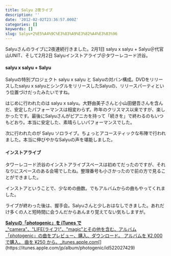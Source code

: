 ```yaml
---
title: Salyu 2夜ライブ
description: ''
date: '2012-02-02T23:36:57.000Z'
categories: []
keywords: []
slug: Salyu+2%E5%A4%9C%E3%83%A9%E3%82%A4%E3%83%96
---
```

Salyuさんのライブに2夜連続行きました。2月1日 salyu x salyu + Salyu＠代官山UNIT、そして2月2日 Salyuインストアライブ＠タワーレコード渋谷。

#### **salyu x salyu + Salyu**

Salyuの特別プロジェクト salyu x salyu と Salyuの対バン構成。DVDをリリースしたsalyu x salyuとシングルをリリースしたSalyuの、リリースパーティという位置づけだったみたいですね。

はじめに行われたのは salyu x salyu。大野由美子さんと小山田健吾さんを含んだ、安定したパフォーマンスは相変わらず。昨年のクリスマス以来ですが、楽しかったです。最後にSalyuさんがピアニカを持って「続きを」で終わるのもいつもどおり。本当に安定した、素晴らしいパフォーマンスでした。

次に行われたのが Salyu ソロライブ。ちょっとアコースティックな布陣で行われました。本当に伸びやかなSalyuの声を堪能しました。

#### **インストアライブ**

タワーレコード渋谷のインストアライブスペースは初めてだったのですが、それなりにスペースのある会場でしたね。整理番号も小さかったので前の方で見ることができました。

インストアということで、少なめの曲数。でもアルバムからの曲もやってくれました。

ライブが終わった後は、握手会。Salyuさんと少しおはなしできました。あれだけ多くの人と短時間に会うんだからあんまり覚えてない気もしますが。

[**Salyuの「photogenic」を iTunes で**  
_"camera"、"LIFE(ライフ)"、"magic"とその他を含む、アルバム「photogenic」の曲をプレビュー、購入、ダウンロード。 アルバムを ¥2,000 で購入。 曲を ¥250 から。_itunes.apple.com](https://itunes.apple.com/jp/album/photogenic/id522027429 "https://itunes.apple.com/jp/album/photogenic/id522027429")[](https://itunes.apple.com/jp/album/photogenic/id522027429)